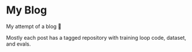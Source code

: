 # My Blog

My attempt of a blog 🫠

Mostly each post has a tagged repository with training loop code, dataset, and evals.